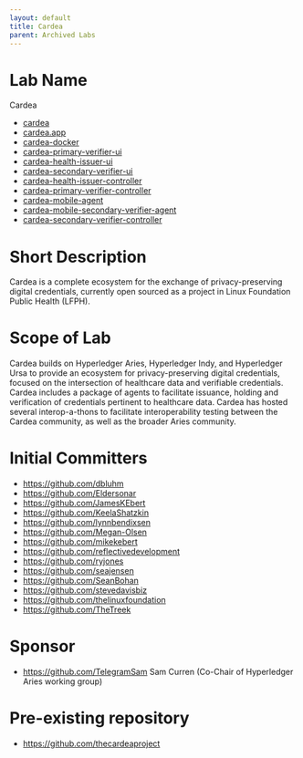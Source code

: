 ```yaml
---
layout: default
title: Cardea
parent: Archived Labs
---
```

# Lab Name
Cardea

* [cardea](https://github.com/hyperledger-labs/cardea)
* [cardea.app](https://github.com/hyperledger-labs/cardea.app)
* [cardea-docker](https://github.com/hyperledger-labs/cardea-docker)
* [cardea-primary-verifier-ui](https://github.com/hyperledger-labs/cardea-primary-verifier-ui)
* [cardea-health-issuer-ui](https://github.com/hyperledger-labs/cardea-health-issuer-ui)
* [cardea-secondary-verifier-ui](https://github.com/hyperledger-labs/cardea-secondary-verifier-ui)
* [cardea-health-issuer-controller](https://github.com/hyperledger-labs/cardea-health-issuer-controller)
* [cardea-primary-verifier-controller](https://github.com/hyperledger-labs/cardea-primary-verifier-controller)
* [cardea-mobile-agent](https://github.com/hyperledger-labs/cardea-mobile-agent)
* [cardea-mobile-secondary-verifier-agent](https://github.com/hyperledger-labs/cardea-mobile-secondary-verifier-agent)
* [cardea-secondary-verifier-controller](https://github.com/hyperledger-labs/cardea-secondary-verifier-controller)

# Short Description
Cardea is a complete ecosystem for the exchange of privacy-preserving digital credentials, currently open sourced as a project in Linux Foundation Public Health (LFPH).

# Scope of Lab
Cardea builds on Hyperledger Aries, Hyperledger Indy, and Hyperledger Ursa to provide an ecosystem for privacy-preserving digital credentials, focused on the intersection of healthcare data and verifiable credentials. Cardea includes a package of agents to facilitate issuance, holding and verification of credentials pertinent to healthcare data. Cardea has hosted several interop-a-thons to facilitate interoperability testing between the Cardea community, as well as the broader Aries community.

# Initial Committers
- https://github.com/dbluhm
- https://github.com/Eldersonar
- https://github.com/JamesKEbert
- https://github.com/KeelaShatzkin
- https://github.com/lynnbendixsen
- https://github.com/Megan-Olsen
- https://github.com/mikekebert
- https://github.com/reflectivedevelopment
- https://github.com/ryjones
- https://github.com/seajensen
- https://github.com/SeanBohan
- https://github.com/stevedavisbiz
- https://github.com/thelinuxfoundation
- https://github.com/TheTreek

# Sponsor
- https://github.com/TelegramSam Sam Curren (Co-Chair of Hyperledger Aries working group)

# Pre-existing repository
- https://github.com/thecardeaproject
